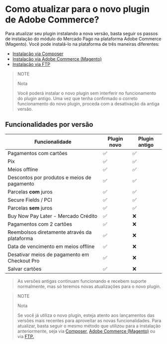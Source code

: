 # Como atualizar para o novo plugin de Adobe Commerce?

Para atualizar seu plugin instalando a nova versão, basta seguir os passos de instalação do módulo do Mercado Pago na plataforma Adobe Commerce (Magento). Você pode instalá-lo na plataforma de três maneiras diferentes:

 * [Instalação via Composer](https://www.mercadopago.com.br/developers/pt/docs/adobe-commerce/installation/composer)
 * [Instalação via Adobe Commerce (Magento)](https://www.mercadopago.com.br/developers/pt/docs/adobe-commerce/installation/magento-marketplace)
 * [Instalação via FTP](https://www.mercadopago.com.br/developers/pt/docs/adobe-commerce/installation/ftp)

> NOTE
>
> Nota
>
> Você poderá instalar o novo plugin sem interferir no funcionamento do plugin antigo. Uma vez que tenha confirmado o correto funcionamento do novo plugin, proceda com a desativação da antiga versão. 

## Funcionalidades por versão

| Funcionalidade                              | Plugin novo | Plugin antigo |
|---------------------------------------------|-------------|---------------|
| Pagamentos com cartões                      | ✅           | ✅             |
| Pix                                         | ✅           | ✅             |
| Meios offline                               | ✅           | ✅             |
| Descontos por produtos e meios de pagamento | ✅           | ✅             |
| Parcelas **com** juros                     | ✅           | ✅             |
| Secure Fields / PCI                        | ✅           | ✅             |
| Parcelas **sem** juros                     | ✅           | ✅             |
| Buy Now Pay Later - Mercado Crédito        | ✅           | ❌             |
| Pagamentos com 2 cartões                   | ✅           | ❌             |
| Reembolsos diretamente através da plataforma | ✅           | ❌             |
| Data de vencimento em meios offline        | ✅           | ❌             |
| Desativar meios de pagamento em Checkout Pro | ✅           | ❌             |
| Salvar cartões                             | ✅           | ❌             |

> As versões antigas continuam funcionando e recebem suporte normalmente, mas só teremos novas atualizações para o novo plugin.

> NOTE
>
> Nota
>
> Se você já utiliza o novo plugin, esteja atento aos lançamentos das versões mais recentes para aproveitar as novas funcionalidades. Para atualizar, basta seguir o mesmo método que utilizou para a instalação anteriormente, seja via [Composer,](/developers/pt/docs/adobe-commerce/installation/composer) [Adobe Commerce (Magento)](/developers/pt/docs/adobe-commerce/installation/magento-marketplace) ou via [FTP.](/developers/pt/docs/adobe-commerce/installation/ftp)